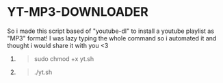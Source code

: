 # YT-MP3-DOWNLOADER
So i made this script based of "youtube-dl" to install a youtube playlist as "MP3" format! I was lazy typing the whole command so i automated it and thought i would share it with you &lt;3


1. > sudo chmod +x yt.sh
2. > ./yt.sh
